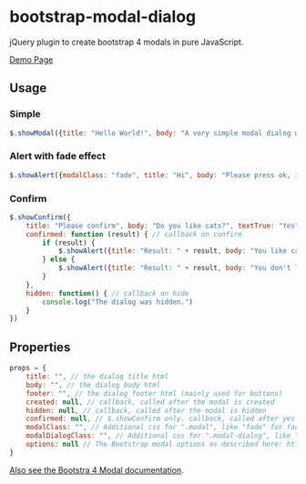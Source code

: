 # bootstrap-modal-dialog

jQuery plugin to create bootstrap 4 modals in pure JavaScript.

[Demo Page](https://shaack.com/projekte/bootstrap-show-modal)

## Usage

### Simple
```javascript
$.showModal({title: "Hello World!", body: "A very simple modal dialog without buttons."})
```

### Alert with fade effect
```javascript
$.showAlert({modalClass: "fade", title: "Hi", body: "Please press ok, if you like or dislike cookies."})
```

### Confirm
```javascript
$.showConfirm({
    title: "Please confirm", body: "Do you like cats?", textTrue: "Yes", textFalse: "No",
    confirmed: function (result) { // callback on confirm
        if (result) {
            $.showAlert({title: "Result: " + result, body: "You like cats."})
        } else {
            $.showAlert({title: "Result: " + result, body: "You don't like cats."})
        }
    },
    hidden: function() { // callback on hide
        console.log("The dialog was hidden.")
    }
})
```

## Properties

```javascript
props = {
    title: "", // the dialog title html
    body: "", // the dialog body html
    footer: "", // the dialog footer html (mainly used for buttons)
    created: null, // callback, called after the modal is created
    hidden: null, // callback, called after the modal is hidden 
    confirmed: null, // $.showConfirm only. callback, called after yes or no was pressed
    modalClass: "", // Additional css for ".modal", like "fade" for fade effect
    modalDialogClass: "", // Additional css for ".modal-dialog", like "modal-lg" or "modal-sm" for sizing
    options: null // The Bootstrap modal options as described here: https://getbootstrap.com/docs/4.0/components/modal/#options
}
```

[Also see the Bootstra 4 Modal documentation](https://getbootstrap.com/docs/4.0/components/modal/). 


